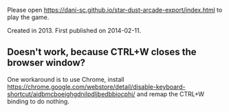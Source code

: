 Please open https://dani-sc.github.io/star-dust-arcade-export/index.html to play the game.

Created in 2013. First published on 2014-02-11.

## Doesn't work, because CTRL+W closes the browser window?

One workaround is to use Chrome, install https://chrome.google.com/webstore/detail/disable-keyboard-shortcut/aidbmcboeighgdnilpdljbedbbiocphj/ and remap the CTRL+W binding to do nothing.
